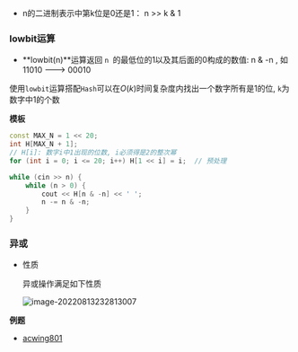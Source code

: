 - n的二进制表示中第k位是0还是1： n >> k & 1



### lowbit运算

- **lowbit(n)**运算返回 `n `的最低位的1以及其后面的0构成的数值: n & -n , 如 11010 ---> 00010

使用`lowbit`运算搭配`Hash`可以在$O(k)$时间复杂度内找出一个数字所有是1的位, `k`为数字中1的个数



**模板**

```cc
const MAX_N = 1 << 20;
int H[MAX_N + 1];
// H[i]: 数字i中1出现的位数, i必须得是2的整次幂
for (int i = 0; i <= 20; i++) H[1 << i] = i;  // 预处理

while (cin >> n) {
    while (n > 0) {
        cout << H[n & -n] << ' ';
        n -= n & -n;
    }
}
```





### 异或

- 性质

  异或操作满足如下性质

  ![image-20220813232813007](http://www.cdn.liver0377.xyz/typora/202208132328065.png)



**例题**

- [acwing801](https://www.acwing.com/problem/content/803/)

